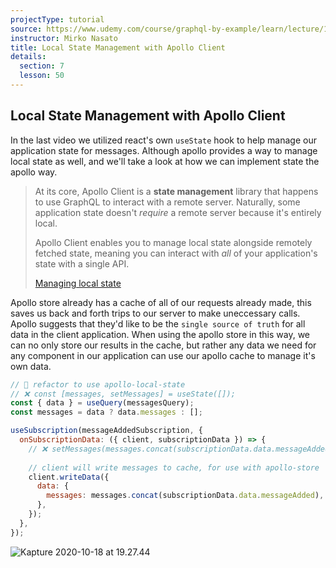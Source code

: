 ```yaml
---
projectType: tutorial
source: https://www.udemy.com/course/graphql-by-example/learn/lecture/16580146#overview
instructor: Mirko Nasato
title: Local State Management with Apollo Client
details:
  section: 7
  lesson: 50
---
```




## Local State Management with Apollo Client



In the last video we utilized react's own `useState` hook to help manage our application state for messages. Although apollo provides a way to manage local state as well, and we'll take a look at how we can implement state the apollo way.

> At its core, Apollo Client is a **state management** library that happens to use GraphQL to interact with a remote server. Naturally, some application state doesn't *require* a remote server because it's entirely local.
>
> Apollo Client enables you to manage local state alongside remotely fetched state, meaning you can interact with *all* of your application's state with a single API.
>
> [Managing local state](https://www.apollographql.com/docs/react/local-state/local-state-management/)



Apollo store already has a cache of all of our requests already made, this saves us back and forth trips to our server to make uneccessary calls. Apollo suggests that they'd like to be the `single source of truth` for all data in the client application. When using the apollo store in this way, we can no only store our results in the cache, but rather any data we need for any component in our application can use our apollo cache to manage it's own data. 



```js
// 🚧 refactor to use apollo-local-state
// ❌ const [messages, setMessages] = useState([]);
const { data } = useQuery(messagesQuery);
const messages = data ? data.messages : [];

useSubscription(messageAddedSubscription, {
  onSubscriptionData: ({ client, subscriptionData }) => {
    // ❌ setMessages(messages.concat(subscriptionData.data.messageAdded));
		
    // client will write messages to cache, for use with apollo-store
    client.writeData({
      data: {
        messages: messages.concat(subscriptionData.data.messageAdded),
      },
    });
  },
});
```



![Kapture 2020-10-18 at 19.27.44](https://tva1.sinaimg.cn/large/007S8ZIlly1gjuagt8mqog30u10u07wh.gif)